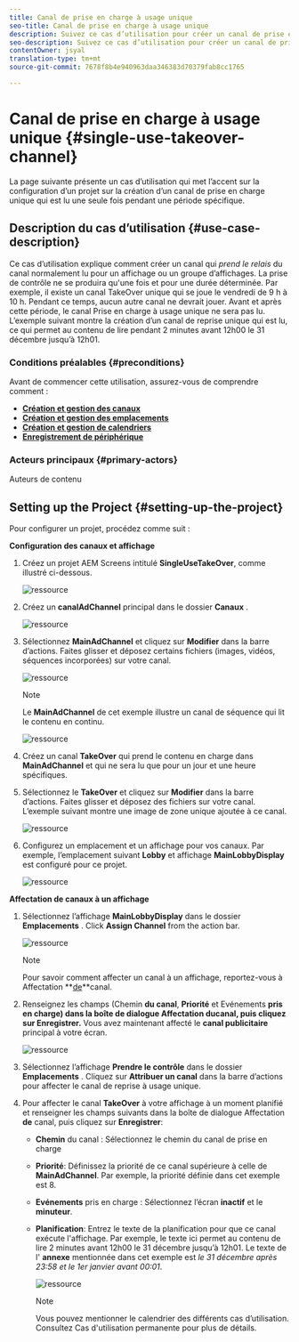 ```yaml
---
title: Canal de prise en charge à usage unique
seo-title: Canal de prise en charge à usage unique
description: Suivez ce cas d’utilisation pour créer un canal de prise en charge à usage unique.
seo-description: Suivez ce cas d’utilisation pour créer un canal de prise en charge à usage unique.
contentOwner: jsyal
translation-type: tm+mt
source-git-commit: 7678f8b4e940963daa346383d70379fab8cc1765

---
```



# Canal de prise en charge à usage unique {#single-use-takeover-channel}

La page suivante présente un cas d’utilisation qui met l’accent sur la configuration d’un projet sur la création d’un canal de prise en charge unique qui est lu une seule fois pendant une période spécifique.


## Description du cas d’utilisation {#use-case-description}

Ce cas d’utilisation explique comment créer un canal qui *prend le relais* du canal normalement lu pour un affichage ou un groupe d’affichages. La prise de contrôle ne se produira qu&#39;une fois et pour une durée déterminée.
Par exemple, il existe un canal TakeOver unique qui se joue le vendredi de 9 h à 10 h. Pendant ce temps, aucun autre canal ne devrait jouer. Avant et après cette période, le canal Prise en charge à usage unique ne sera pas lu. L’exemple suivant montre la création d’un canal de reprise unique qui est lu, ce qui permet au contenu de lire pendant 2 minutes avant 12h00 le 31 décembre jusqu’à 12h01.

### Conditions préalables {#preconditions}

Avant de commencer cette utilisation, assurez-vous de comprendre comment :

* **[Création et gestion des canaux](managing-channels.md)**
* **[Création et gestion des emplacements](managing-locations.md)**
* **[Création et gestion de calendriers](managing-schedules.md)**
* **[Enregistrement de périphérique](device-registration.md)**

### Acteurs principaux {#primary-actors}

Auteurs de contenu

## Setting up the Project {#setting-up-the-project}

Pour configurer un projet, procédez comme suit :

**Configuration des canaux et affichage**

1. Créez un projet AEM Screens intitulé **SingleUseTakeOver**, comme illustré ci-dessous.

   ![ressource](assets/single-takeover1.png)

1. Créez un **canalAdChannel** principal dans le dossier **Canaux** .

   ![ressource](assets/single-takeover2.png)

1. Sélectionnez **MainAdChannel** et cliquez sur **Modifier** dans la barre d’actions. Faites glisser et déposez certains fichiers (images, vidéos, séquences incorporées) sur votre canal.

   ![ressource](assets/single-takeover2.png)


   >[!NOTE]
   >Le **MainAdChannel** de cet exemple illustre un canal de séquence qui lit le contenu en continu.

   ![ressource](assets/single-takeover3.png)

1. Créez un canal **TakeOver** qui prend le contenu en charge dans **MainAdChannel** et qui ne sera lu que pour un jour et une heure spécifiques.

1. Sélectionnez le **TakeOver** et cliquez sur **Modifier** dans la barre d’actions. Faites glisser et déposez des fichiers sur votre canal. L’exemple suivant montre une image de zone unique ajoutée à ce canal.

   ![ressource](assets/single-takeover4.png)

1. Configurez un emplacement et un affichage pour vos canaux. Par exemple, l’emplacement suivant **Lobby** et affichage **MainLobbyDisplay** est configuré pour ce projet.

   ![ressource](assets/single-takeover5.png)

**Affectation de canaux à un affichage**

1. Sélectionnez l’affichage **MainLobbyDisplay** dans le dossier **Emplacements** . Click **Assign Channel** from the action bar.

   ![ressource](assets/single-takeover6.png)

   >[!NOTE]
   >Pour savoir comment affecter un canal à un affichage, reportez-vous à Affectation **[de](channel-assignment.md)**canal.

1. Renseignez les champs (Chemin **du canal**, **Priorité** et Evénements **pris en charge) dans la boîte de dialogue Affectation du****canal, puis cliquez sur Enregistrer.****** Vous avez maintenant affecté le **canal publicitaire** principal à votre écran.

   ![ressource](assets/single-takeover7.png)

1. Sélectionnez l’affichage **Prendre le contrôle** dans le dossier **Emplacements** . Cliquez sur **Attribuer un canal** dans la barre d’actions pour affecter le canal de reprise à usage unique.

1. Pour affecter le canal **TakeOver** à votre affichage à un moment planifié et renseigner les champs suivants dans la boîte de dialogue Affectation **de** canal, puis cliquez sur **Enregistrer**:

   * **Chemin** du canal : Sélectionnez le chemin du canal de prise en charge
   * **Priorité**: Définissez la priorité de ce canal supérieure à celle de **MainAdChannel**. Par exemple, la priorité définie dans cet exemple est 8.
   * **Evénements** pris en charge : Sélectionnez l’écran **inactif** et le **minuteur**.
   * **Planification**: Entrez le texte de la planification pour que ce canal exécute l&#39;affichage. Par exemple, le texte ici permet au contenu de lire 2 minutes avant 12h00 le 31 décembre jusqu’à 12h01.
Le texte de l&#39; **annexe** mentionnée dans cet exemple est *le 31 décembre après 23:58 et le 1er janvier avant 00:01*.

      ![ressource](assets/single-takeover8.png)

      >[!NOTE]
      >Vous pouvez mentionner le calendrier des différents cas d’utilisation. Consultez Cas d&#39;utilisation permanente pour plus de détails.